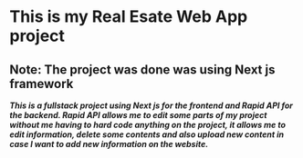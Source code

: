 # This is my Real Esate Web App project

## Note: The project was done was using Next js framework

**_This is a fullstack project using Next js for the frontend and Rapid API for the backend. Rapid API allows me to edit some parts of my project without me having to hard code anything on the project, it allows me to edit information, delete some contents and also upload new content in case I want to add new information on the website._**
